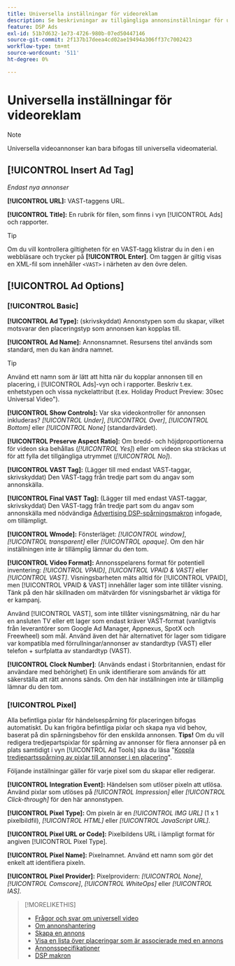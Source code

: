 ```yaml
---
title: Universella inställningar för videoreklam
description: Se beskrivningar av tillgängliga annonsinställningar för universella videoannonser.
feature: DSP Ads
exl-id: 51b7d632-1e73-4726-980b-07ed50447146
source-git-commit: 2f137b17deea4cd02ae19494a306ff37c7002423
workflow-type: tm+mt
source-wordcount: '511'
ht-degree: 0%

---
```


# Universella inställningar för videoreklam

>[!NOTE]
>
>Universella videoannonser kan bara bifogas till universella videomaterial.

## [!UICONTROL Insert Ad Tag]

*Endast nya annonser*

**[!UICONTROL URL]:** VAST-taggens URL.

**[!UICONTROL Title]:** En rubrik för filen, som finns i vyn [!UICONTROL Ads] och rapporter.

>[!TIP]
>
> Om du vill kontrollera giltigheten för en VAST-tagg klistrar du in den i en webbläsare och trycker på **[!UICONTROL Enter]**. Om taggen är giltig visas en XML-fil som innehåller `<VAST>` i närheten av den övre delen.

## [!UICONTROL Ad Options]

### [!UICONTROL Basic]

**[!UICONTROL Ad Type]:** (skrivskyddat) Annonstypen som du skapar, vilket motsvarar den placeringstyp som annonsen kan kopplas till.

**[!UICONTROL Ad Name]:** Annonsnamnet. Resursens titel används som standard, men du kan ändra namnet.

>[!TIP]
>
> Använd ett namn som är lätt att hitta när du kopplar annonsen till en placering, i [!UICONTROL Ads]-vyn och i rapporter. Beskriv t.ex. enhetstypen och vissa nyckelattribut (t.ex. Holiday Product Preview: 30sec Universal Video&quot;).

**[!UICONTROL Show Controls]:** Var ska videokontroller för annonsen inkluderas? *[!UICONTROL Under]*, *[!UICONTROL Over]*, *[!UICONTROL Bottom]* eller *[!UICONTROL None]* (standardvärdet).

**[!UICONTROL Preserve Aspect Ratio]:** Om bredd- och höjdproportionerna för videon ska behållas (*[!UICONTROL Yes]*) eller om videon ska sträckas ut för att fylla det tillgängliga utrymmet (*[!UICONTROL No]*).

**[!UICONTROL VAST Tag]:** (Lägger till med endast VAST-taggar, skrivskyddat) Den VAST-tagg från tredje part som du angav som annonskälla.

**[!UICONTROL Final VAST Tag]:** (Lägger till med endast VAST-taggar, skrivskyddat) Den VAST-tagg från tredje part som du angav som annonskälla med nödvändiga [Advertising DSP-spårningsmakron](/help/dsp/campaign-management/macros.md) infogade, om tillämpligt.

**[!UICONTROL Wmode]:** Fönsterläget: *[!UICONTROL window]*, *[!UICONTROL transparent]* eller *[!UICONTROL opaque]*. Om den här inställningen inte är tillämplig lämnar du den tom.

**[!UICONTROL Video Format]:** Annonsspelarens format för potentiell inventering: *[!UICONTROL VPAID]*, *[!UICONTROL VPAID & VAST]* eller *[!UICONTROL VAST]*. Visningsbarheten mäts alltid för [!UICONTROL VPAID], men [!UICONTROL VPAID & VAST] innehåller lager som inte tillåter visning. Tänk på den här skillnaden om mätvärden för visningsbarhet är viktiga för er kampanj.

Använd [!UICONTROL VAST], som inte tillåter visningsmätning, när du har en ansluten TV eller ett lager som endast kräver VAST-format (vanligtvis från leverantörer som Google Ad Manager, Appnexus, SpotX och Freewheel) som mål. Använd även det här alternativet för lager som tidigare var kompatibla med förrullningar/annonser av standardtyp (VAST) eller telefon + surfplatta av standardtyp (VAST).

**[!UICONTROL Clock Number]**: (Används endast i Storbritannien, endast för användare med behörighet) En unik identifierare som används för att säkerställa att rätt annons sänds. Om den här inställningen inte är tillämplig lämnar du den tom.

### [!UICONTROL Pixel]

Alla befintliga pixlar för händelsespårning för placeringen bifogas automatiskt. Du kan frigöra befintliga pixlar och skapa nya vid behov, baserat på din spårningsbehov för den enskilda annonsen. **Tips!** Om du vill redigera tredjepartspixlar för spårning av annonser för flera annonser på en plats samtidigt i vyn [!UICONTROL Ad Tools] ska du läsa &quot;[Koppla tredjepartsspårning av pixlar till annonser i en placering](/help/dsp/campaign-management/ads/ad-attach-to-placement.md#attach-pixels-ads)&quot;.

Följande inställningar gäller för varje pixel som du skapar eller redigerar.

**[!UICONTROL Integration Event]:** Händelsen som utlöser pixeln att utlösa. Använd pixlar som utlöses på *[!UICONTROL Impression]* eller *[!UICONTROL Click-through]* för den här annonstypen.

**[!UICONTROL Pixel Type]:** Om pixeln är en *[!UICONTROL IMG URL]* (1 x 1 pixelbildfil), *[!UICONTROL HTML]* eller *[!UICONTROL JavaScript URL]*.

**[!UICONTROL Pixel URL or Code]:** Pixelbildens URL i lämpligt format för angiven [!UICONTROL Pixel Type].

**[!UICONTROL Pixel Name]:** Pixelnamnet. Använd ett namn som gör det enkelt att identifiera pixeln.

**[!UICONTROL Pixel Provider]:** Pixelprovidern: *[!UICONTROL None]*, *[!UICONTROL Comscore]*, *[!UICONTROL WhiteOps]* eller *[!UICONTROL IAS]*.

>[!MORELIKETHIS]
>
>* [Frågor och svar om universell video](/help/dsp/campaign-management/faq-universal-video.md)
>* [Om annonshantering](ad-about.md)
>* [Skapa en annons](ad-create.md)
>* [Visa en lista över placeringar som är associerade med en annons](/help/dsp/campaign-management/ads/ad-list-placements.md)
>* [Annonsspecifikationer](ad-specs.md)
>* [DSP makron](/help/dsp/campaign-management/macros.md)
